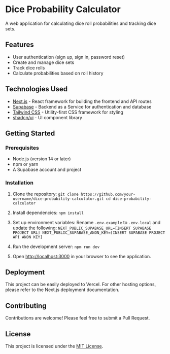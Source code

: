 # Dice Probability Calculator

A web application for calculating dice roll probabilities and tracking dice sets.

## Features

- User authentication (sign up, sign in, password reset)
- Create and manage dice sets
- Track dice rolls
- Calculate probabilities based on roll history

## Technologies Used

- [Next.js](https://nextjs.org) - React framework for building the frontend and API routes
- [Supabase](https://supabase.com) - Backend as a Service for authentication and database
- [Tailwind CSS](https://tailwindcss.com) - Utility-first CSS framework for styling
- [shadcn/ui](https://ui.shadcn.com/) - UI component library

## Getting Started

### Prerequisites

- Node.js (version 14 or later)
- npm or yarn
- A Supabase account and project

### Installation

1. Clone the repository: `git clone https://github.com/your-username/dice-probability-calculator.git
cd dice-probability-calculator  `

2. Install dependencies: `npm install  `

3. Set up environment variables:
   Rename `.env.example` to `.env.local` and update the following: `NEXT_PUBLIC_SUPABASE_URL=[INSERT SUPABASE PROJECT URL]
NEXT_PUBLIC_SUPABASE_ANON_KEY=[INSERT SUPABASE PROJECT API ANON KEY]  `

4. Run the development server: `npm run dev  `

5. Open [http://localhost:3000](http://localhost:3000) in your browser to see the application.

## Deployment

This project can be easily deployed to Vercel. For other hosting options, please refer to the Next.js deployment documentation.

## Contributing

Contributions are welcome! Please feel free to submit a Pull Request.

## License

This project is licensed under the [MIT License](LICENSE).

